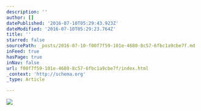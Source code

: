 ```yaml
---
description: ''
author: []
datePublished: '2016-07-10T05:29:43.923Z'
dateModified: '2016-07-10T05:29:23.764Z'
title: ''
starred: false
sourcePath: _posts/2016-07-10-f00f7f59-101e-4680-8c57-6fbc1a9cbe7f.md
inFeed: true
hasPage: true
inNav: false
url: f00f7f59-101e-4680-8c57-6fbc1a9cbe7f/index.html
_context: 'http://schema.org'
_type: Article

---
```

![](https://the-grid-user-content.s3-us-west-2.amazonaws.com/5fb99105-d2b0-4a60-8970-fcc0e2929df7.jpg)